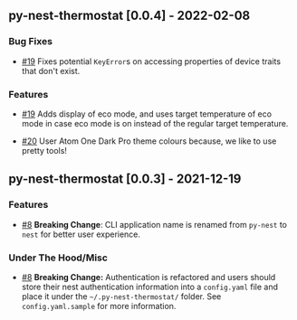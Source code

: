 ## py-nest-thermostat [0.0.4] - 2022-02-08

### Bug Fixes

- [#19](https://github.com/bastienboutonnet/py-nest-thermostat/issues/19) Fixes potential `KeyError`s on accessing properties of device traits that don't exist.

### Features

- [#19](https://github.com/bastienboutonnet/py-nest-thermostat/issues/19) Adds display of eco mode, and uses target temperature of eco mode in case eco mode is on instead of the regular target temperature.

- [#20](https://github.com/bastienboutonnet/py-nest-thermostat/issues/20) User Atom One Dark Pro theme colours because, we like to use pretty tools!

## py-nest-thermostat [0.0.3] - 2021-12-19

### Features

- [#8](https://github.com/bastienboutonnet/py-nest-thermostat/issues/8) **Breaking Change**: CLI application name is renamed from `py-nest` to `nest` for better user experience.

### Under The Hood/Misc

- [#8](https://github.com/bastienboutonnet/py-nest-thermostat/issues/8) **Breaking Change:** Authentication is refactored and users should store their nest authentication information into a `config.yaml` file and place it under the `~/.py-nest-thermostat/` folder. See `config.yaml.sample` for more information.
